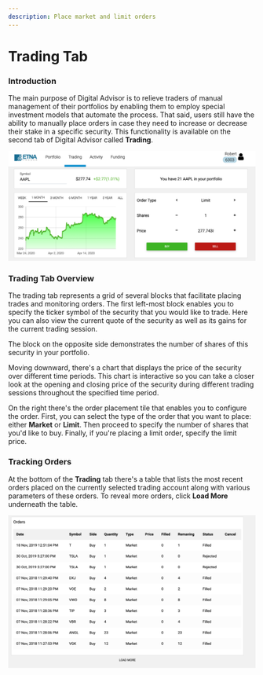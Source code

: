 ```yaml
---
description: Place market and limit orders
---
```


# Trading Tab

### Introduction

The main purpose of Digital Advisor is to relieve traders of manual management of their portfolios by enabling them to employ special investment models that automate the process. That said, users still have the ability to manually place orders in case they need to increase or decrease their stake in a specific security. This functionality is available on the second tab of Digital Advisor called **Trading**.

![](../../.gitbook/assets/screenshot-2020-04-24-at-19.36.27.png)

### Trading Tab Overview

The trading tab represents a grid of several blocks that facilitate placing trades and monitoring orders. The first left-most block enables you to specify the ticker symbol of the security that you would like to trade. Here you can also view the current quote of the security as well as its gains for the current trading session. 

The block on the opposite side demonstrates the number of shares of this security in your portfolio.

Moving downward, there's a chart that displays the price of the security over different time periods. This chart is interactive so you can take a closer look at the opening and closing price of the security during different trading sessions throughout the specified time period. 

On the right there's the order placement tile that enables you to configure the order. First, you can select the type of the order that you want to place: either **Market** or **Limit**. Then proceed to specify the number of shares that you'd like to buy. Finally, if you're placing a limit order, specify the limit price.

### Tracking Orders

At the bottom of the **Trading** tab there's a table that lists the most recent orders placed on the currently selected trading account along with various parameters of these orders. To reveal more orders, click **Load More** underneath the table. 

![](../../.gitbook/assets/screenshot-2020-04-27-at-16.00.43.png)

